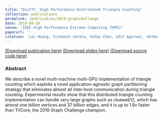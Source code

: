 ```yaml
---
title: "DistTC: High Performance Distributed Triangle Counting"
collection: publications
permalink: /publication/2019-graphchallenge
date: 2019-09-20
venue: 'IEEE High Performance Extreme Computing (HPEC)'
paperurl: ''
citation: 'Loc Hoang, Vishwesh Jatala, Xuhao Chen, Udit Agarwal, <b>Roshan Dathathri</b>, Gurbinder Gill, Keshav Pingali, “DistTC: High Performance Distributed Triangle Counting,” Proceedings of the IEEE International Conference on High Performance Extreme Computing (HPEC), September 2019.'
---
```

[(Download publication here)](https://www.cs.utexas.edu/~roshan/DistTC.pdf) [(Download slides here)](https://www.cs.utexas.edu/~roshan/DistTC.pptx) [(Download source code here)](https://github.com/IntelligentSoftwareSystems/Galois)

### Abstract

We describe a novel multi-machine multi-GPU
implementation of triangle counting which exploits a novel
application-agnostic graph partitioning strategy that eliminates
almost all inter-host communication during triangle counting.
Experimental results show that this distributed triangle counting
implementation can handle very large graphs such as clueweb12,
which has almost one billion vertices and 37 billion edges, and
it is up to 1.6x faster than TriCore, the 2018 Graph Challenge
champion.